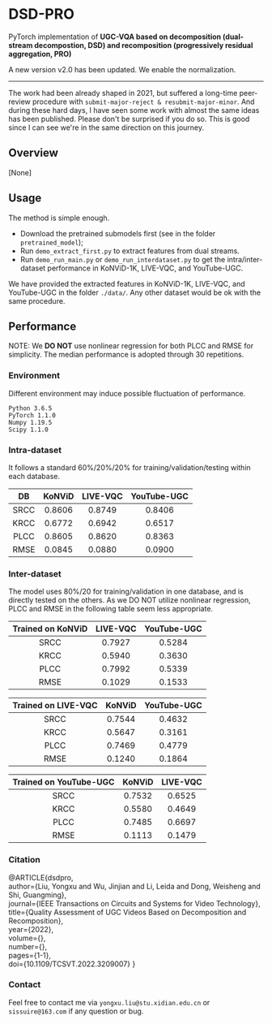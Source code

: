 # DSD-PRO

PyTorch implementation of **UGC-VQA based on decomposition (dual-stream decompostion, DSD) and recomposition (progressively residual aggregation, PRO)**

A new version v2.0 has been updated. We enable the normalization.

---------------------

The work had been already shaped in 2021, but suffered a long-time peer-review procedure with `submit-major-reject & resubmit-major-minor`. And during these hard days, I have seen some work with almost the same ideas has been published. Please don't be surprised if you do so. This is good since I can see we're in the same direction on this journey.

## Overview

[None]

## Usage

The method is simple enough. 

- Download the pretrained submodels first (see in the folder `pretrained_model`);
- Run `demo_extract_first.py` to extract features from dual streams. 
- Run `demo_run_main.py` or `demo_run_interdataset.py` to get the intra/inter-dataset performance in KoNViD-1K, LIVE-VQC, and YouTube-UGC. 

We have provided the extracted features in KoNViD-1K, LIVE-VQC, and YouTube-UGC in the folder `./data/`. Any other dataset would be ok with the same procedure.

## Performance

NOTE: We **DO NOT** use nonlinear regression for both PLCC and RMSE for simplicity. 
The median performance is adopted through 30 repetitions.

### Environment
Different environment may induce possible fluctuation of performance.

```
Python 3.6.5
PyTorch 1.1.0
Numpy 1.19.5
Scipy 1.1.0
```


### Intra-dataset
It follows a standard 60%/20%/20% for training/validation/testing within each database. 

|  DB  | KoNViD | LIVE-VQC | YouTube-UGC |
| :--: | :----: | :------: | :---------: |
| SRCC | 0.8606 |  0.8749  |   0.8406    |
| KRCC | 0.6772 |  0.6942  |   0.6517    |
| PLCC | 0.8605 |  0.8620  |   0.8363    |
| RMSE | 0.0845 |  0.0880  |   0.0900    |


### Inter-dataset
The model uses 80%/20 for training/validation in one database, and is directly tested on the others. As we DO NOT utilize nonlinear regression, PLCC and RMSE in the following table seem less appropriate.

| Trained on KoNViD | LIVE-VQC | YouTube-UGC |
| :---------------: | :------: | :---------: |
|       SRCC        |  0.7927  |   0.5284    |
|       KRCC        |  0.5940  |   0.3630    |
|       PLCC        |  0.7992  |   0.5339    |
|       RMSE        |  0.1029  |   0.1533    |

| Trained on LIVE-VQC | KoNViD | YouTube-UGC |
| :-----------------: | :----: | :---------: |
|        SRCC         | 0.7544 |   0.4632    |
|        KRCC         | 0.5647 |   0.3161    |
|        PLCC         | 0.7469 |   0.4779    |
|        RMSE         | 0.1240 |   0.1864    |

| Trained on YouTube-UGC | KoNViD | LIVE-VQC |
| :--------------------: | :----: | :------: |
|          SRCC          | 0.7532 |  0.6525  |
|          KRCC          | 0.5580 |  0.4649  |
|          PLCC          | 0.7485 |  0.6697  |
|          RMSE          | 0.1113 |  0.1479  |

### Citation
@ARTICLE{dsdpro,  
  author={Liu, Yongxu and Wu, Jinjian and Li, Leida and Dong, Weisheng and Shi, Guangming},  
   journal={IEEE Transactions on Circuits and Systems for Video Technology},   
   title={Quality Assessment of UGC Videos Based on Decomposition and Recomposition},   
   year={2022},  
   volume={},  
   number={},  
   pages={1-1},  
   doi={10.1109/TCSVT.2022.3209007}
}

### Contact

Feel free to contact me via `yongxu.liu@stu.xidian.edu.cn` or `sissuire@163.com` if any question or bug.
